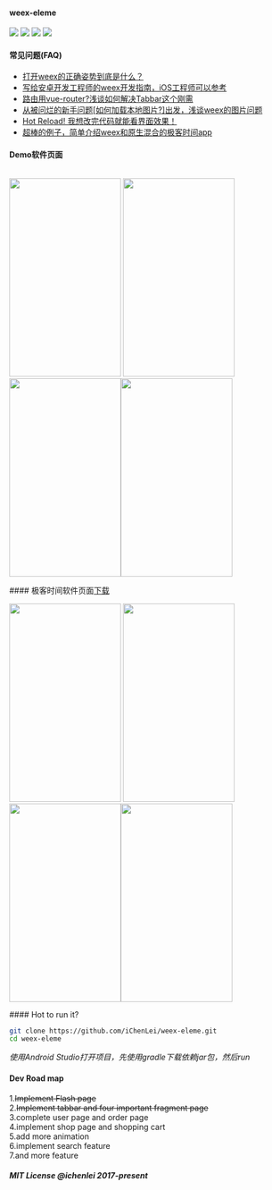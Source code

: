 <h4>weex-eleme</h4>
<p>
<img src="https://img.shields.io/badge/language-Javascript-green.svg?style=flat-square" />
<img src="https://img.shields.io/badge/framework-weex-green.svg?style=flat-square" />
<img src="https://img.shields.io/badge/platform-Android-red.svg?style=flat-square" />
<img src="https://img.shields.io/badge/status-active-red.svg?style=flat-square" />
</p>

#### 常见问题(FAQ)

<ul><li><a href="https://github.com/iChenLei/weex-eleme/issues/1">打开weex的正确姿势到底是什么？</a></li>
<li><a href="https://github.com/iChenLei/weex-eleme/issues/2">写给安卓开发工程师的weex开发指南，iOS工程师可以参考</a></li>
<li><a href="https://github.com/iChenLei/weex-eleme/issues/4">路由用vue-router?浅谈如何解决Tabbar这个刚需</a></li>
<li><a href="https://github.com/iChenLei/weex-eleme/issues/3">从被问烂的新手问题[如何加载本地图片?]出发，浅谈weex的图片问题</a></li>
<li><a href="https://github.com/iChenLei/weex-eleme/issues/5">Hot Reload! 我想改完代码就能看界面效果！</a></li>
<li><a href="https://github.com/iChenLei/weex-eleme/issues/6">超棒的例子，简单介绍weex和原生混合的极客时间app</a></li>
</ul>

#### Demo软件页面
<div style="display:flex;justify-content:center;flex-direction:row;width=800px;">
		<p><img src="http://ww4.sinaimg.cn/large/0060lm7Tly1fmpkjjh7v5j30u01hcdvv.jpg" width="200px" height="355px"/>
		<img src="http://ww3.sinaimg.cn/large/0060lm7Tly1fmpkj6ccrhj30u01hcqfl.jpg" width="200px" height="355px"/><img src="http://ww1.sinaimg.cn/large/0060lm7Tly1fmpkinz1haj30u01hcnpd.jpg" width="200px" height="355px"/><img src="http://ww4.sinaimg.cn/large/0060lm7Tly1fmpkj0wcpuj30u01hchdt.jpg" width="200px" height="355px"/>
	    </p>
</div>
#### 极客时间软件页面<a href="https://time.geekbang.org/">下载</a>
<div style="display:flex;justify-content:center;flex-direction:row;width=800px;">
		<p><img src="https://user-images.githubusercontent.com/14012511/34331785-f1155ab2-e964-11e7-8db2-3ce0807b356d.jpg" width="200px" height="355px"/>
		<img src="https://user-images.githubusercontent.com/14012511/34331828-47ec32ca-e965-11e7-8563-b8c8790b0c6d.jpg" width="200px" height="355px"/><img src="https://user-images.githubusercontent.com/14012511/34331903-09e3797e-e966-11e7-9639-ac6be13dc13d.jpg" width="200px" height="355px"/><img src="https://user-images.githubusercontent.com/14012511/34332038-33b609be-e967-11e7-9ebb-8830b3324ee8.jpg" width="200px" height="355px"/>
	    </p>
</div>
#### Hot to run it?

```bash
git clone https://github.com/iChenLei/weex-eleme.git
cd weex-eleme
```
<em>使用Android Studio打开项目，先使用gradle下载依赖jar包，然后run</em>
#### Dev Road map
1.<del>Implement Flash page</del><br>
2.<del>Implement tabbar and four important fragment page</del><br>
3.complete user page and order page<br>
4.implement shop page and shopping cart<br>
5.add more animation<br>
6.implement search feature<br>
7.and more feature

##### MIT License @ichenlei 2017-present
